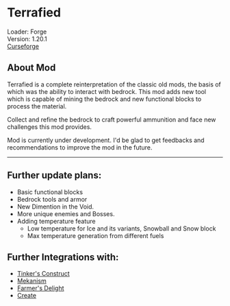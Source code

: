 # **Terrafied**   
Loader: Forge  
Version: 1.20.1  
[Curseforge](https://www.curseforge.com/minecraft/mc-mods/terrafied)  
## About Mod
Terrafied is a complete reinterpretation of the classic old mods, the basis of which was the ability to interact with bedrock.  This mod adds new tool which is capable of mining the bedrock and new functional blocks to process the material. 

Collect and refine the bedrock to craft powerful ammunition and face new challenges this mod provides.

 

Mod is currently under development. I'd be glad to get feedbacks and recommendations to improve the mod in the future.

---
## Further update plans:
- Basic functional blocks
- Bedrock tools and armor
- New Dimention in the Void.
- More unique enemies and Bosses.
- Adding temperature feature
  - Low temperature for Ice and its variants, Snowball and Snow block
  - Max temperature generation from different fuels

 ## Further Integrations with:
- [Tinker's Construct](https://www.curseforge.com/minecraft/mc-mods/tinkers-construct)
- [Mekanism](https://www.curseforge.com/minecraft/mc-mods/mekanism)
- [Farmer's Delight](https://www.curseforge.com/minecraft/mc-mods/farmers-delight)
- [Create](https://www.curseforge.com/minecraft/mc-mods/create)
